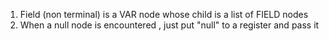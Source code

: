 1. Field (non terminal) is a VAR node whose child is a list of FIELD nodes
2. When a null node is encountered , just put "null" to a register and pass it
